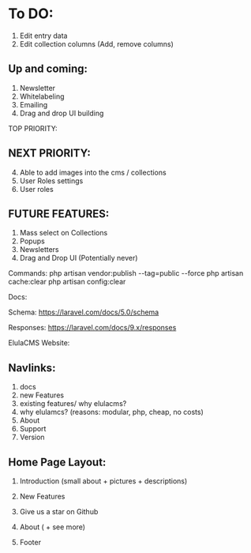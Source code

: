 # To DO:

1. Edit entry data
2. Edit collection columns (Add, remove columns)

## Up and coming:

1. Newsletter
2. Whitelabeling
3. Emailing
4. Drag and drop UI building

TOP PRIORITY:

## NEXT PRIORITY:

4. Able to add images into the cms / collections
5. User Roles settings
6. User roles

## FUTURE FEATURES:

1. Mass select on Collections
2. Popups
3. Newsletters
4. Drag and Drop UI (Potentially never)

Commands:
php artisan vendor:publish --tag=public --force
php artisan cache:clear
php artisan config:clear

Docs:

Schema:
https://laravel.com/docs/5.0/schema

Responses:
https://laravel.com/docs/9.x/responses

ElulaCMS Website:

## Navlinks:

1. docs
2. new Features
3. existing features/ why elulacms?
4. why elulamcs? (reasons: modular, php, cheap, no costs)
5. About
6. Support
7. Version

## Home Page Layout:

1. Introduction (small about + pictures + descriptions)

2. New Features

3. Give us a star on Github

4. About ( + see more)

5. Footer
